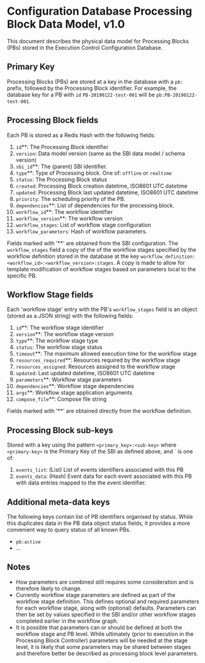 # Configuration Database Processing Block Data Model, v1.0

This document describes the physical data model for Processing Blocks (PBs)
stored in the Execution Control Configuration Database.

## Primary Key

Processing Blocks (PBs) are stored at a key in the database with a `pb:` prefix,
followed by the Processing Block identifier. For example, the database key for
a PB with `id` `PB-20190122-test-001` will be `pb:PB-20190122-test-001`.

## Processing Block fields

Each PB is stored as a Redis Hash with the following fields:

1. `id`**: The Processing Block identifier
2. `version`: Data model version (same as the SBI data model / schema version)
3. `sbi_id`**: The (parent) SBI identifier.
4. `type`**: Type of Processing block. One of: `offline` or `realtime`
5. `status`: The Processing Block status
6. `created`: Processing Block creation datetime, ISO8601 UTC datetime
7. `updated`: Processing Block last updated datetime, ISO8601 UTC datetime
8. `priority`: The scheduling priority of the PB.
9. `dependencies`**: List of dependencies for the processing block.
10. `workflow_id`**: The workflow identifier
11. `workflow_version`**: The workflow version
12. `workflow_stages`: List of workflow stage configuration
13. `workflow_parameters`: Hash of workflow parameters.

Fields marked with '**' are obtained from the SBI configuration. The
`workflow_stages` field a copy of the of the workflow stages specified
by the workflow definition stored in the database at the key
`workflow_definition:<workflow_id>:<workflow_version>:stages`. A copy is made
to allow for template modification of workflow stages based on parameters
local to the specific PB.

##  Workflow Stage fields

Each 'workflow stage' entry with the PB's `workflow_stages` field is an object
(stored as a JSON string) with the following fields:

1. `id`**: The workflow stage identifier
2. `version`**: The workflow stage version
3. `type`**: The workflow stage type
4. `status`: The workflow stage status
5. `timeout`**: The maximum allowed execution time for the workflow stage
6. `resources_required`**: Resources required by the workflow stage
7. `resources_assigned`: Resources assigned to the workflow stage
8. `updated`: Last updated datetime, ISO8601 UTC datetime
9. `parameters`**: Workflow stage parameters
10. `dependencies`**: Workflow stage dependencies
11. `args`**: Workflow stage application arguments
12. `compose_file`**: Compose file string

Fields marked with '**' are obtained directly from the workflow definition.

## Processing Block sub-keys

Stored with a key using the pattern `<primary_key>:<sub-key>` where
`<primary-key>` is the Primary Key of the SBI as defined above, and <sub-key>`
is one of:

1. `events_list`: (List) List of events identifiers associated with this PB
1. `events_data`: (Hash) Event data for each event associated with this PB with
  data entries mapped to the the event identifier.

## Additional meta-data keys

The following keys contain list of PB identifiers organised by status. While
this duplicates data in the PB data object status fields, it provides a more
convenient way to query status of all known PBs.

- `pb:active`
- ...

## Notes

- How parameters are combined still requires some consideration and is therefore
  likely to change.
- Currently workflow stage parameters are defined as part of the workflow stage
  definition. This defines optional and required parameters for each workflow
  stage, along with (optional) defaults. Parameters can then be set by values
  specified in the SBI and/or other workflow stages completed earlier in the
  workflow graph.
- It is possible that parameters can or should be defined at both the workflow
  stage and PB level. While ultimately (prior to execution in the Processing
  Block Controller) parameters will be needed at the stage level, it is likely
  that some parameters may be shared between stages and therefore better be
  described as processing block level parameters.
